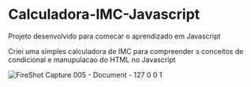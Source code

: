 # Calculadora-IMC-Javascript
Projeto desenvolvido para comecar o aprendizado em Javascript


Criei uma simples calculadora de IMC para compreender s conceitos de condicional e manupulacao do HTML no Javascript


![FireShot Capture 005 - Document - 127 0 0 1](https://user-images.githubusercontent.com/62514371/147851938-2dc14c15-7f13-4c7c-b24f-4b744ed982de.png)

